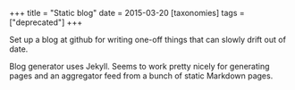 +++
title = "Static blog"
date = 2015-03-20
[taxonomies]
tags = ["deprecated"]
+++

Set up a blog at github for writing one-off things that can slowly
drift out of date.

Blog generator uses Jekyll. Seems to work pretty nicely for
generating pages and an aggregator feed from a bunch of static
Markdown pages.
